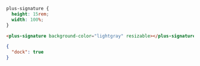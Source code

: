 ```css [style]
plus-signature {
  height: 15rem;
  width: 100%;
}
```

```html [template]
<plus-signature background-color="lightgray" resizable></plus-signature>
```

```json [settings]
{
  "dock": true
}
```

